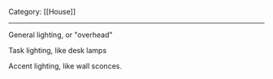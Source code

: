 Category: [[House]]
___
General lighting, or "overhead"

Task lighting, like desk lamps

Accent lighting, like wall sconces. 

